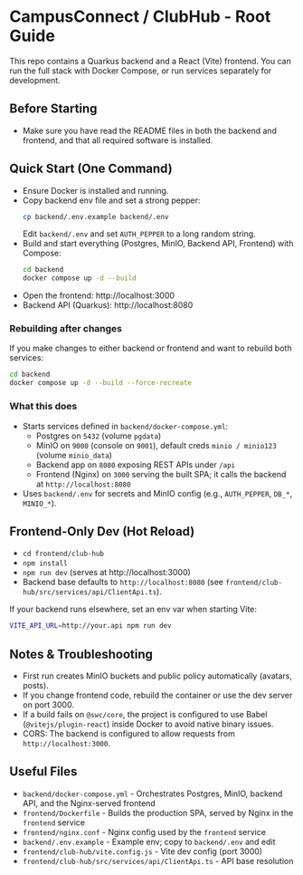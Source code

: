 # CampusConnect / ClubHub - Root Guide

This repo contains a Quarkus backend and a React (Vite) frontend. You can run the full stack with Docker Compose, or run
services separately for development.

## Before Starting

- Make sure you have read the README files in both the backend and frontend, and that all required software is
  installed.

## Quick Start (One Command)

- Ensure Docker is installed and running.
- Copy backend env file and set a strong pepper:
  ```bash
  cp backend/.env.example backend/.env
  ```
  Edit `backend/.env` and set `AUTH_PEPPER` to a long random string.
- Build and start everything (Postgres, MinIO, Backend API, Frontend) with Compose:
  ```bash
  cd backend
  docker compose up -d --build
  ```
- Open the frontend: http://localhost:3000
- Backend API (Quarkus): http://localhost:8080

### Rebuilding after changes

If you make changes to either backend or frontend and want to rebuild both services:

```bash
cd backend
docker compose up -d --build --force-recreate
```

### What this does

- Starts services defined in `backend/docker-compose.yml`:
    - Postgres on `5432` (volume `pgdata`)
    - MinIO on `9000` (console on `9001`), default creds `minio / minio123` (volume `minio_data`)
    - Backend app on `8080` exposing REST APIs under `/api`
    - Frontend (Nginx) on `3000` serving the built SPA; it calls the backend at `http://localhost:8080`
- Uses `backend/.env` for secrets and MinIO config (e.g., `AUTH_PEPPER`, `DB_*`, `MINIO_*`).

## Frontend-Only Dev (Hot Reload)

- `cd frontend/club-hub`
- `npm install`
- `npm run dev` (serves at http://localhost:3000)
- Backend base defaults to `http://localhost:8080` (see `frontend/club-hub/src/services/api/ClientApi.ts`).

If your backend runs elsewhere, set an env var when starting Vite:

```bash
VITE_API_URL=http://your.api npm run dev
```

## Notes & Troubleshooting

- First run creates MinIO buckets and public policy automatically (avatars, posts).
- If you change frontend code, rebuild the container or use the dev server on port 3000.
- If a build fails on `@swc/core`, the project is configured to use Babel (`@vitejs/plugin-react`) inside Docker to
  avoid native binary issues.
- CORS: The backend is configured to allow requests from `http://localhost:3000`.

## Useful Files

- `backend/docker-compose.yml` - Orchestrates Postgres, MinIO, backend API, and the Nginx-served frontend
- `frontend/Dockerfile` - Builds the production SPA, served by Nginx in the `frontend` service
- `frontend/nginx.conf` - Nginx config used by the `frontend` service
- `backend/.env.example` - Example env; copy to `backend/.env` and edit
- `frontend/club-hub/vite.config.js` - Vite dev config (port 3000)
- `frontend/club-hub/src/services/api/ClientApi.ts` - API base resolution
